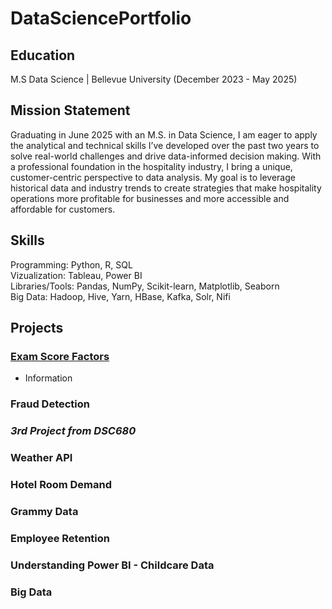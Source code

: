 # DataSciencePortfolio
## Education
M.S Data Science | Bellevue University (December 2023 - May 2025)

## Mission Statement
Graduating in June 2025 with an M.S. in Data Science, I am eager to apply the analytical and technical skills I’ve developed over the past two years to solve real-world challenges and drive data-informed decision making. With a professional foundation in the hospitality industry, I bring a unique, customer-centric perspective to data analysis. My goal is to leverage historical data and industry trends to create strategies that make hospitality operations more profitable for businesses and more accessible and affordable for customers.

## Skills
Programming: Python, R, SQL  
Vizualization: Tableau, Power BI  
Libraries/Tools: Pandas, NumPy, Scikit-learn, Matplotlib, Seaborn  
Big Data: Hadoop, Hive, Yarn, HBase, Kafka, Solr, Nifi  

## Projects
### [Exam Score Factors](https://github.com/cvosnak/DataSciencePortfolio/tree/main/Project%201)   
  - Information  
### Fraud Detection  
### *3rd Project from DSC680*  
### Weather API  
### Hotel Room Demand  
### Grammy Data  
### Employee Retention  
### Understanding Power BI - Childcare Data  
### Big Data  
